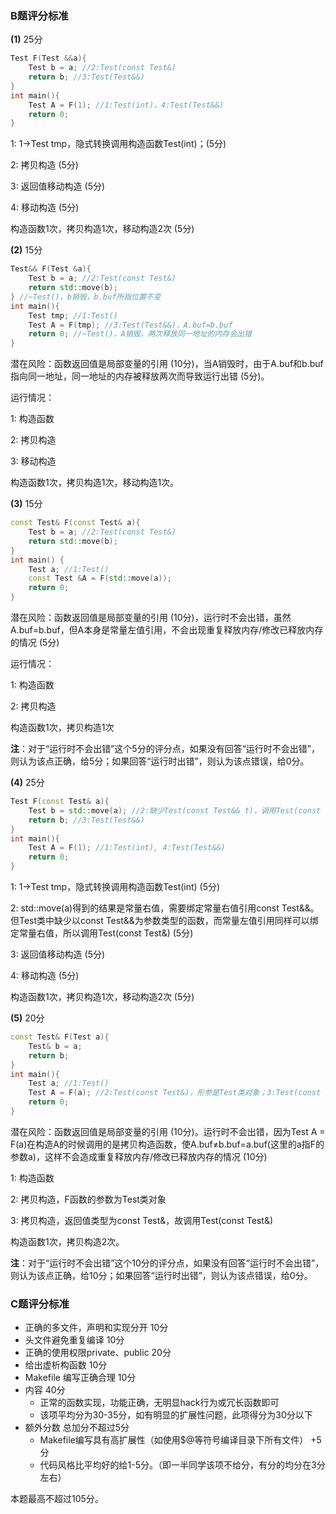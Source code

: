 ### B题评分标准

**(1)** 25分

```c++
Test F(Test &&a){
    Test b = a; //2:Test(const Test&)
    return b; //3:Test(Test&&)
}
int main(){
    Test A = F(1); //1:Test(int)，4:Test(Test&&)
    return 0;
}
```

1: 1->Test tmp，隐式转换调用构造函数Test(int)；(5分)

2: 拷贝构造 (5分)

3: 返回值移动构造 (5分)

4: 移动构造 (5分)

构造函数1次，拷贝构造1次，移动构造2次 (5分)



**(2)** 15分

```c++
Test&& F(Test &a){
    Test b = a; //2:Test(const Test&)
    return std::move(b);
} //~Test()，b销毁，b.buf所指位置不变
int main(){
    Test tmp; //1:Test()
    Test A = F(tmp); //3:Test(Test&&)，A.buf=b.buf
    return 0; //~Test()，A销毁，两次释放同一地址的内存会出错
}
```

潜在风险：函数返回值是局部变量的引用 (10分)，当A销毁时，由于A.buf和b.buf指向同一地址，同一地址的内存被释放两次而导致运行出错 (5分)。

运行情况：

1: 构造函数

2: 拷贝构造

3: 移动构造

构造函数1次，拷贝构造1次，移动构造1次。



**(3)** 15分

```c++
const Test& F(const Test& a){
    Test b = a; //2:Test(const Test&)
    return std::move(b);
}
int main() {
    Test a; //1:Test()
    const Test &A = F(std::move(a));
    return 0;
}
```

潜在风险：函数返回值是局部变量的引用 (10分)，运行时不会出错，虽然A.buf=b.buf，但A本身是常量左值引用，不会出现重复释放内存/修改已释放内存的情况 (5分)

运行情况：

1: 构造函数

2: 拷贝构造

构造函数1次，拷贝构造1次

**注**：对于“运行时不会出错”这个5分的评分点，如果没有回答“运行时不会出错”，则认为该点正确，给5分；如果回答“运行时出错”，则认为该点错误，给0分。



**(4)** 25分

```c++
Test F(const Test& a){
    Test b = std::move(a); //2:缺少Test(const Test&& t)，调用Test(const Test&)，
    return b; //3:Test(Test&&)
}
int main(){
    Test A = F(1); //1:Test(int), 4:Test(Test&&)
    return 0;
}
```

1: 1->Test tmp，隐式转换调用构造函数Test(int) (5分)

2: std::move(a)得到的结果是常量右值，需要绑定常量右值引用const Test&&。但Test类中缺少以const Test&&为参数类型的函数，而常量左值引用同样可以绑定常量右值，所以调用Test(const Test&) (5分)

3: 返回值移动构造 (5分)

4: 移动构造 (5分)

构造函数1次，拷贝构造1次，移动构造2次 (5分)



**(5)** 20分

```c++
const Test& F(Test a){
    Test& b = a;
    return b;
}
int main(){
    Test a; //1:Test()
    Test A = F(a); //2:Test(const Test&)，形参是Test类对象；3:Test(const Test&)
    return 0;
}
```

潜在风险：函数返回值是局部变量的引用 (10分)。运行时不会出错，因为Test A = F(a)在构造A的时候调用的是拷贝构造函数，使A.buf≠b.buf=a.buf(这里的a指F的参数a)，这样不会造成重复释放内存/修改已释放内存的情况 (10分)

1: 构造函数

2: 拷贝构造，F函数的参数为Test类对象

3: 拷贝构造，返回值类型为const Test&，故调用Test(const Test&)

构造函数1次，拷贝构造2次。

**注**：对于“运行时不会出错”这个10分的评分点，如果没有回答“运行时不会出错”，则认为该点正确，给10分；如果回答“运行时出错”，则认为该点错误，给0分。





### C题评分标准

- 正确的多文件，声明和实现分开 10分
- 头文件避免重复编译 10分
- 正确的使用权限private、public 20分 
- 给出虚析构函数 10分
- Makefile 编写正确合理 10分
- 内容 40分
  - 正常的函数实现，功能正确，无明显hack行为或冗长函数即可
  - 该项平均分为30-35分，如有明显的扩展性问题，此项得分为30分以下
- 额外分数 总加分不超过5分
  - Makefile编写具有高扩展性（如使用$@等符号编译目录下所有文件） +5分
  - 代码风格比平均好的给1-5分。（即一半同学该项不给分，有分的均分在3分左右）

本题最高不超过105分。

